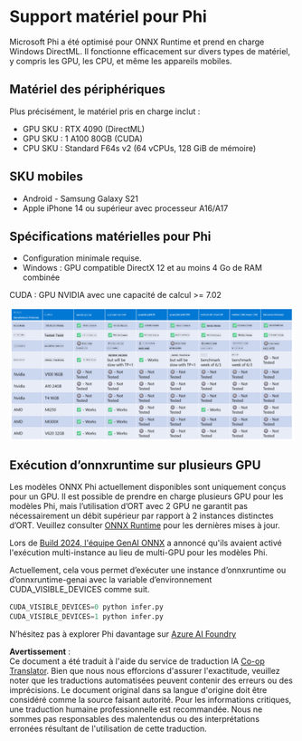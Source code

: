 <!--
CO_OP_TRANSLATOR_METADATA:
{
  "original_hash": "8cdc17ce0f10535da30b53d23fe1a795",
  "translation_date": "2025-03-27T05:50:16+00:00",
  "source_file": "md\\01.Introduction\\01\\01.Hardwaresupport.md",
  "language_code": "fr"
}
-->
# Support matériel pour Phi

Microsoft Phi a été optimisé pour ONNX Runtime et prend en charge Windows DirectML. Il fonctionne efficacement sur divers types de matériel, y compris les GPU, les CPU, et même les appareils mobiles.

## Matériel des périphériques 
Plus précisément, le matériel pris en charge inclut :

- GPU SKU : RTX 4090 (DirectML)
- GPU SKU : 1 A100 80GB (CUDA)
- CPU SKU : Standard F64s v2 (64 vCPUs, 128 GiB de mémoire)

## SKU mobiles

- Android - Samsung Galaxy S21
- Apple iPhone 14 ou supérieur avec processeur A16/A17

## Spécifications matérielles pour Phi

- Configuration minimale requise.
- Windows : GPU compatible DirectX 12 et au moins 4 Go de RAM combinée

CUDA : GPU NVIDIA avec une capacité de calcul >= 7.02

![SupportMatériel](../../../../../translated_images/01.phihardware.925db5699da7752cf486314e6db087580583cfbcd548970f8a257e31a8aa862c.fr.png)

## Exécution d’onnxruntime sur plusieurs GPU

Les modèles ONNX Phi actuellement disponibles sont uniquement conçus pour un GPU. Il est possible de prendre en charge plusieurs GPU pour les modèles Phi, mais l’utilisation d’ORT avec 2 GPU ne garantit pas nécessairement un débit supérieur par rapport à 2 instances distinctes d’ORT. Veuillez consulter [ONNX Runtime](https://onnxruntime.ai/) pour les dernières mises à jour.

Lors de [Build 2024, l'équipe GenAI ONNX](https://youtu.be/WLW4SE8M9i8?si=EtG04UwDvcjunyfC) a annoncé qu'ils avaient activé l'exécution multi-instance au lieu de multi-GPU pour les modèles Phi.

Actuellement, cela vous permet d’exécuter une instance d’onnxruntime ou d’onnxruntime-genai avec la variable d’environnement CUDA_VISIBLE_DEVICES comme suit.

```Python
CUDA_VISIBLE_DEVICES=0 python infer.py
CUDA_VISIBLE_DEVICES=1 python infer.py
```

N’hésitez pas à explorer Phi davantage sur [Azure AI Foundry](https://ai.azure.com)

**Avertissement** :  
Ce document a été traduit à l'aide du service de traduction IA [Co-op Translator](https://github.com/Azure/co-op-translator). Bien que nous nous efforcions d'assurer l'exactitude, veuillez noter que les traductions automatisées peuvent contenir des erreurs ou des imprécisions. Le document original dans sa langue d'origine doit être considéré comme la source faisant autorité. Pour les informations critiques, une traduction humaine professionnelle est recommandée. Nous ne sommes pas responsables des malentendus ou des interprétations erronées résultant de l'utilisation de cette traduction.